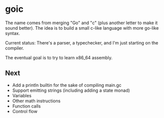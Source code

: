 
# goic

The name comes from merging "Go" and "c" (plus another letter to make it sound better).
The idea is to build a small c-like language with more go-like syntax.

Current status: There's a parser, a typechecker, and I'm just starting on the compiler.

The eventual goal is to try to learn x86_64 assembly.

## Next

- Add a println builtin for the sake of compiling main.gc
- Support emitting strings (including adding a state monad)
- Variables
- Other math instructions
- Function calls
- Control flow
